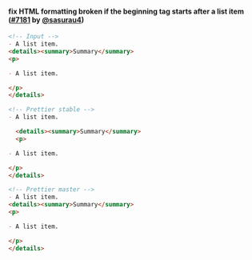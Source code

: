#### fix HTML formatting broken if the beginning tag starts after a list item ([#7181](https://github.com/prettier/prettier/pull/7181) by [@sasurau4](https://github.com/sasurau4))

<!-- prettier-ignore -->
```md
<!-- Input -->
- A list item.
<details><summary>Summary</summary>
<p>

- A list item.

</p>
</details>

<!-- Prettier stable -->
- A list item.

  <details><summary>Summary</summary>
  <p>

- A list item.

</p>
</details>

<!-- Prettier master -->
- A list item.
<details><summary>Summary</summary>
<p>

- A list item.

</p>
</details>
```
